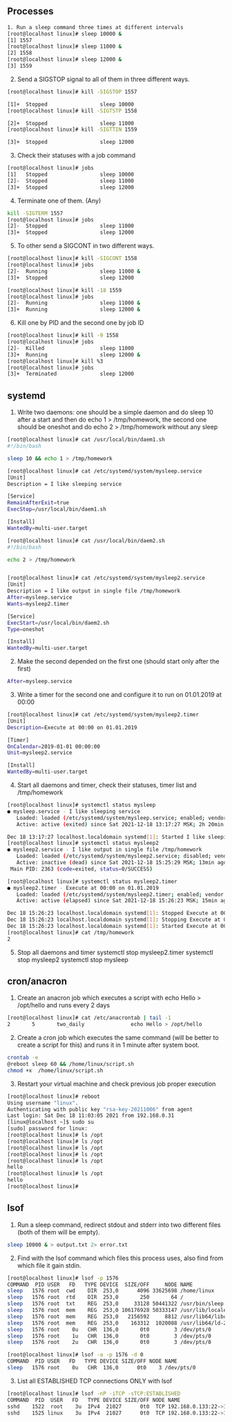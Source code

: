 ## Processes
```bash
1. Run a sleep command three times at different intervals
[root@localhost linux]# sleep 10000 &
[1] 1557
[root@localhost linux]# sleep 11000 &
[2] 1558
[root@localhost linux]# sleep 12000 &
[3] 1559
```
2. Send a SIGSTOP signal to all of them in three different ways.
```bash
[root@localhost linux]# kill -SIGSTOP 1557

[1]+  Stopped                 sleep 10000
[root@localhost linux]# kill -SIGTSTP 1558

[2]+  Stopped                 sleep 11000
[root@localhost linux]# kill -SIGTTIN 1559

[3]+  Stopped                 sleep 12000
```
3. Check their statuses with a job command
```bash
[root@localhost linux]# jobs
[1]   Stopped                 sleep 10000
[2]-  Stopped                 sleep 11000
[3]+  Stopped                 sleep 12000
```
4. Terminate one of them. (Any)
```bash
kill -SIGTERM 1557
[root@localhost linux]# jobs
[2]-  Stopped                 sleep 11000
[3]+  Stopped                 sleep 12000
```
5. To other send a SIGCONT in two different ways.
```bash
[root@localhost linux]# kill -SIGCONT 1558
[root@localhost linux]# jobs
[2]-  Running                 sleep 11000 &
[3]+  Stopped                 sleep 12000

[root@localhost linux]# kill -18 1559
[root@localhost linux]# jobs
[2]-  Running                 sleep 11000 &
[3]+  Running                 sleep 12000 &
```
6. Kill one by PID and the second one by job ID
```bash
[root@localhost linux]# kill -9 1558
[root@localhost linux]# jobs
[2]-  Killed                  sleep 11000
[3]+  Running                 sleep 12000 &
[root@localhost linux]# kill %3
[root@localhost linux]# jobs
[3]+  Terminated              sleep 12000
```

## systemd
1. Write two daemons: one should be a simple daemon and do sleep 10 after a start and then do echo 1 > /tmp/homework, the second one should be oneshot and do echo 2 > /tmp/homework without any sleep
```bash
[root@localhost linux]# cat /usr/local/bin/daem1.sh
#!/bin/bash

sleep 10 && echo 1 > /tmp/homework

[root@localhost linux]# cat /etc/systemd/system/mysleep.service
[Unit]
Description = I like sleeping service

[Service]
RemainAfterExit=true
ExecStop=/usr/local/bin/daem1.sh

[Install]
WantedBy=multi-user.target

[root@localhost linux]# cat /usr/local/bin/daem2.sh
#!/bin/bash

echo 2 > /tmp/homework


[root@localhost linux]# cat /etc/systemd/system/mysleep2.service
[Unit]
Description = I like output in single file /tmp/homework
After=mysleep.service
Wants=mysleep2.timer

[Service]
ExecStart=/usr/local/bin/daem2.sh
Type=oneshot

[Install]
WantedBy=multi-user.target

```
2. Make the second depended on the first one (should start only after the first)
```bash
After=mysleep.service
```
3. Write a timer for the second one and configure it to run on 01.01.2019 at 00:00
```bash
[root@localhost linux]# cat /etc/systemd/system/mysleep2.timer
[Unit]
Description=Execute at 00:00 on 01.01.2019

[Timer]
OnCalendar=2019-01-01 00:00:00
Unit=mysleep2.service

[Install]
WantedBy=multi-user.target
```
4. Start all daemons and timer, check their statuses, timer list and /tmp/homework
```bash
[root@localhost linux]# systemctl status mysleep
● mysleep.service - I like sleeping service
   Loaded: loaded (/etc/systemd/system/mysleep.service; enabled; vendor preset: disabled)
   Active: active (exited) since Sat 2021-12-18 13:17:27 MSK; 2h 20min ago

Dec 18 13:17:27 localhost.localdomain systemd[1]: Started I like sleeping service.
[root@localhost linux]# systemctl status mysleep2
● mysleep2.service - I like output in single file /tmp/homework
   Loaded: loaded (/etc/systemd/system/mysleep2.service; disabled; vendor preset: disabled)
   Active: inactive (dead) since Sat 2021-12-18 15:25:29 MSK; 13min ago
 Main PID: 2363 (code=exited, status=0/SUCCESS)

[root@localhost linux]# systemctl status mysleep2.timer
● mysleep2.timer - Execute at 00:00 on 01.01.2019
   Loaded: loaded (/etc/systemd/system/mysleep2.timer; enabled; vendor preset: disabled)
   Active: active (elapsed) since Sat 2021-12-18 15:26:23 MSK; 15min ago

Dec 18 15:26:23 localhost.localdomain systemd[1]: Stopped Execute at 00:00 on 01.01.2019.
Dec 18 15:26:23 localhost.localdomain systemd[1]: Stopping Execute at 00:00 on 01.01.2019.
Dec 18 15:26:23 localhost.localdomain systemd[1]: Started Execute at 00:00 on 01.01.2019.
[root@localhost linux]# cat /tmp/homework
2
```

5. Stop all daemons and timer
systemctl stop mysleep2.timer
systemctl stop mysleep2
systemctl stop mysleep

## cron/anacron
1. Create an anacron job which executes a script with echo Hello > /opt/hello and runs every 2 days
```bash
[root@localhost linux]# cat /etc/anacrontab | tail -1 
2       5       two_daily               echo Hello > /opt/hello
```
2. Create a cron job which executes the same command (will be better to create a script for this) and runs it in 1 minute after system boot.
```bash
crontab -e
@reboot sleep 60 && /home/linux/script.sh
chmod +x  /home/linux/script.sh
```
3. Restart your virtual machine and check previous job proper execution
```bash
[root@localhost linux]# reboot
Using username "linux".
Authenticating with public key "rsa-key-20211006" from agent
Last login: Sat Dec 18 11:03:05 2021 from 192.168.0.31
[linux@localhost ~]$ sudo su
[sudo] password for linux:
[root@localhost linux]# ls /opt
[root@localhost linux]# ls /opt
[root@localhost linux]# ls /opt
[root@localhost linux]# ls /opt
[root@localhost linux]# ls /opt
hello
[root@localhost linux]# ls /opt
hello
[root@localhost linux]#
```

## lsof
1. Run a sleep command, redirect stdout and stderr into two different files (both of them will be empty).
```bash
sleep 10000 & > output.txt 2> error.txt
```
2. Find with the lsof command which files this process uses, also find from which file it gain stdin.
```bash
[root@localhost linux]# lsof -p 1576
COMMAND  PID USER   FD   TYPE DEVICE  SIZE/OFF     NODE NAME
sleep   1576 root  cwd    DIR  253,0      4096 33625698 /home/linux
sleep   1576 root  rtd    DIR  253,0       250       64 /
sleep   1576 root  txt    REG  253,0     33128 50441322 /usr/bin/sleep
sleep   1576 root  mem    REG  253,0 106176928 50333147 /usr/lib/locale/locale-archive
sleep   1576 root  mem    REG  253,0   2156592     8812 /usr/lib64/libc-2.17.so
sleep   1576 root  mem    REG  253,0    163312  1020088 /usr/lib64/ld-2.17.so
sleep   1576 root    0u   CHR  136,0       0t0        3 /dev/pts/0
sleep   1576 root    1u   CHR  136,0       0t0        3 /dev/pts/0
sleep   1576 root    2u   CHR  136,0       0t0        3 /dev/pts/0

[root@localhost linux]# lsof -a -p 1576 -d 0
COMMAND  PID USER   FD   TYPE DEVICE SIZE/OFF NODE NAME
sleep   1576 root    0u   CHR  136,0      0t0    3 /dev/pts/0
```
3. List all ESTABLISHED TCP connections ONLY with lsof
```bash
[root@localhost linux]# lsof -nP -iTCP -sTCP:ESTABLISHED
COMMAND  PID  USER   FD   TYPE DEVICE SIZE/OFF NODE NAME
sshd    1522  root    3u  IPv4  21027      0t0  TCP 192.168.0.133:22->192.168.0.31:52425 (ESTABLISHED)
sshd    1525 linux    3u  IPv4  21027      0t0  TCP 192.168.0.133:22->192.168.0.31:52425 (ESTABLISHED)
```
